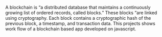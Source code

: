 A blockchain is “a distributed database that maintains a continuously growing list of ordered records, called blocks.” These blocks “are linked using cryptography. Each block contains a cryptographic hash of the previous block, a timestamp, and transaction data.
This projects shows work flow of a blockchain based app developed on javascript.
